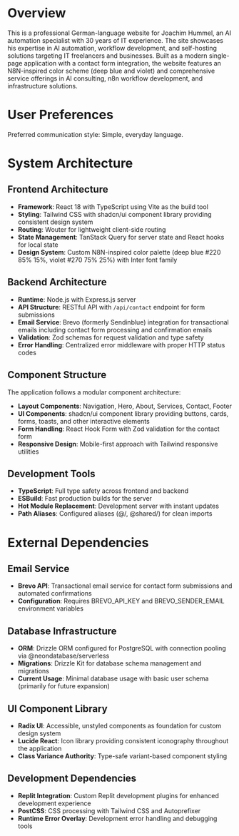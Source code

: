 # Overview

This is a professional German-language website for Joachim Hummel, an AI automation specialist with 30 years of IT experience. The site showcases his expertise in AI automation, workflow development, and self-hosting solutions targeting IT freelancers and businesses. Built as a modern single-page application with a contact form integration, the website features an N8N-inspired color scheme (deep blue and violet) and comprehensive service offerings in AI consulting, n8n workflow development, and infrastructure solutions.

# User Preferences

Preferred communication style: Simple, everyday language.

# System Architecture

## Frontend Architecture
- **Framework**: React 18 with TypeScript using Vite as the build tool
- **Styling**: Tailwind CSS with shadcn/ui component library providing consistent design system
- **Routing**: Wouter for lightweight client-side routing
- **State Management**: TanStack Query for server state and React hooks for local state
- **Design System**: Custom N8N-inspired color palette (deep blue #220 85% 15%, violet #270 75% 25%) with Inter font family

## Backend Architecture
- **Runtime**: Node.js with Express.js server
- **API Structure**: RESTful API with `/api/contact` endpoint for form submissions
- **Email Service**: Brevo (formerly Sendinblue) integration for transactional emails including contact form processing and confirmation emails
- **Validation**: Zod schemas for request validation and type safety
- **Error Handling**: Centralized error middleware with proper HTTP status codes

## Component Structure
The application follows a modular component architecture:
- **Layout Components**: Navigation, Hero, About, Services, Contact, Footer
- **UI Components**: shadcn/ui component library providing buttons, cards, forms, toasts, and other interactive elements
- **Form Handling**: React Hook Form with Zod validation for the contact form
- **Responsive Design**: Mobile-first approach with Tailwind responsive utilities

## Development Tools
- **TypeScript**: Full type safety across frontend and backend
- **ESBuild**: Fast production builds for the server
- **Hot Module Replacement**: Development server with instant updates
- **Path Aliases**: Configured aliases (@/, @shared/) for clean imports

# External Dependencies

## Email Service
- **Brevo API**: Transactional email service for contact form submissions and automated confirmations
- **Configuration**: Requires BREVO_API_KEY and BREVO_SENDER_EMAIL environment variables

## Database Infrastructure
- **ORM**: Drizzle ORM configured for PostgreSQL with connection pooling via @neondatabase/serverless
- **Migrations**: Drizzle Kit for database schema management and migrations
- **Current Usage**: Minimal database usage with basic user schema (primarily for future expansion)

## UI Component Library
- **Radix UI**: Accessible, unstyled components as foundation for custom design system
- **Lucide React**: Icon library providing consistent iconography throughout the application
- **Class Variance Authority**: Type-safe variant-based component styling

## Development Dependencies
- **Replit Integration**: Custom Replit development plugins for enhanced development experience
- **PostCSS**: CSS processing with Tailwind CSS and Autoprefixer
- **Runtime Error Overlay**: Development error handling and debugging tools